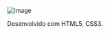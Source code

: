 

![image](https://github.com/HenriqueBran/Landing-page---Nike/assets/114500097/89976c0d-81de-4a87-9405-672a1a1047e5)

Desenvolvido com HTML5, CSS3. 
